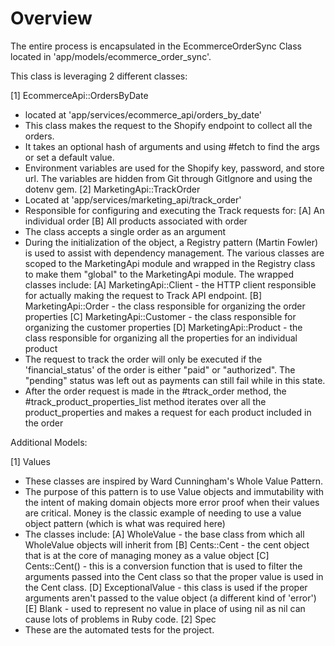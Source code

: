 # Overview

The entire process is encapsulated in the EcommerceOrderSync Class located in
'app/models/ecommerce_order_sync'.

This class is leveraging 2 different classes:

[1] EcommerceApi::OrdersByDate
  - located at 'app/services/ecommerce_api/orders_by_date'
  - This class makes the request to the Shopify endpoint to collect all the orders.
  - It takes an optional hash of arguments and using #fetch to find the args or set a
  default value.
  - Environment variables are used for the Shopify key, password, and store url.  The
  variables are hidden from Git through GitIgnore and using the dotenv gem.
[2] MarketingApi::TrackOrder
  - Located at 'app/services/marketing_api/track_order'
  - Responsible for configuring and executing the Track requests for:
    [A] An individual order
    [B] All products associated with order
  - The class accepts a single order as an argument
  - During the initialization of the object, a Registry pattern (Martin Fowler) is used
  to assist with dependency management. The various classes are scoped to the
  MarketingApi module and wrapped in the Registry class to make them "global" to the
  MarketingApi module. The wrapped classes include:
    [A] MarketingApi::Client - the HTTP client responsible for actually making the
    request to Track API endpoint.
    [B] MarketingApi::Order - the class responsible for organizing the order properties
    [C] MarketingApi::Customer - the class responsible for organizing the customer
    properties
    [D] MarketingApi::Product - the class responsible for organizing all the properties
    for an individual product
  - The request to track the order will only be executed if the 'financial_status' of the
  order is either "paid" or "authorized".  The "pending" status was left out as payments
  can still fail while in this state.
  - After the order request is made in the #track_order method, the
  #track_product_properties_list method iterates over all the product_properties
  and makes a request for each product included in the order

Additional Models:

[1] Values
  - These classes are inspired by Ward Cunningham's Whole Value Pattern.
  - The purpose of this pattern is to use Value objects and immutability with the intent
  of making domain objects more error proof when their values are critical.  Money is the
  classic example of needing to use a value object pattern (which is what was required
  here)
  - The classes include:
    [A] WholeValue - the base class from which all WholeValue objects will inherit from
    [B] Cents::Cent - the cent object that is at the core of managing money as a value
    object
    [C] Cents::Cent() - this is a conversion function that is used to filter the
    arguments passed into the Cent class so that the proper value is used in the Cent
    class.
    [D] ExceptionalValue - this class is used if the proper arguments aren't passed
    to the value object (a different kind of 'error')
    [E] Blank - used to represent no value in place of using nil as nil can cause lots of
    problems in Ruby code.
[2] Spec
  - These are the automated tests for the project. 
